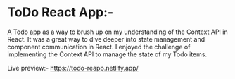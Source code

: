 # ToDo React App:-
A Todo app as a way to brush up on my understanding of the Context API in React. It was a great way to dive deeper into state management and component communication in React. I enjoyed the challenge of implementing the Context API to manage the state of my Todo items.

Live preview:- https://todo-reapp.netlify.app/

